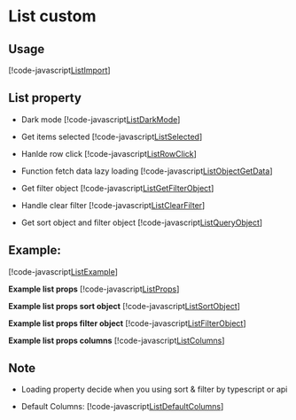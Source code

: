 # List custom

## Usage

[!code-javascript[ListImport](../../src/Dependencies/ListCustom/examples/ListExamples.tsx?name=ListImport)]

## List property

- Dark mode
  [!code-javascript[ListDarkMode](../../src/Dependencies/ListCustom/examples/ListExamples.tsx?name=ListDarkMode)]

- Get items selected
  [!code-javascript[ListSelected](../../src/Dependencies/ListCustom/examples/ListExamples.tsx?name=ListSelected)]

- Hanlde row click
  [!code-javascript[ListRowClick](../../src/Dependencies/ListCustom/examples/ListExamples.tsx?name=ListRowClick)]

- Function fetch data lazy loading
  [!code-javascript[ListObjectGetData](../../src/Dependencies/ListCustom/examples/ListExamples.tsx?name=ListObjectGetData)]

- Get filter object
  [!code-javascript[ListGetFilterObject](../../src/Dependencies/ListCustom/examples/ListExamples.tsx?name=ListGetFilterObject)]

- Handle clear filter
  [!code-javascript[ListClearFilter](../../src/Dependencies/ListCustom/examples/ListExamples.tsx?name=ListClearFilter)]

- Get sort object and filter object
  [!code-javascript[ListQueryObject](../../src/Dependencies/ListCustom/examples/ListExamples.tsx?name=ListQueryObject)]

## Example:

[!code-javascript[ListExample](../../src/Dependencies/ListCustom/examples/ListExamples.tsx?name=ListExample)]

**Example list props**
[!code-javascript[ListProps](../../src/Dependencies/ListCustom/ListStyle.ts?name=ListProps)]

**Example list props sort object**
[!code-javascript[ListSortObject](../../src/Dependencies/ListCustom/ListStyle.ts?name=ListSortObject)]

**Example list props filter object**
[!code-javascript[ListFilterObject](../../src/Dependencies/ListCustom/ListStyle.ts?name=ListFilterObject)]

**Example list props columns**
[!code-javascript[ListColumns](../../src/Dependencies/ListCustom/ListStyle.ts?name=ListColumns)]

## Note

- Loading property decide when you using sort & filter by typescript or api

- Default Columns:
  [!code-javascript[ListDefaultColumns](../../src/Dependencies/ListCustom/index.tsx?name=ListDefaultColumns)]
